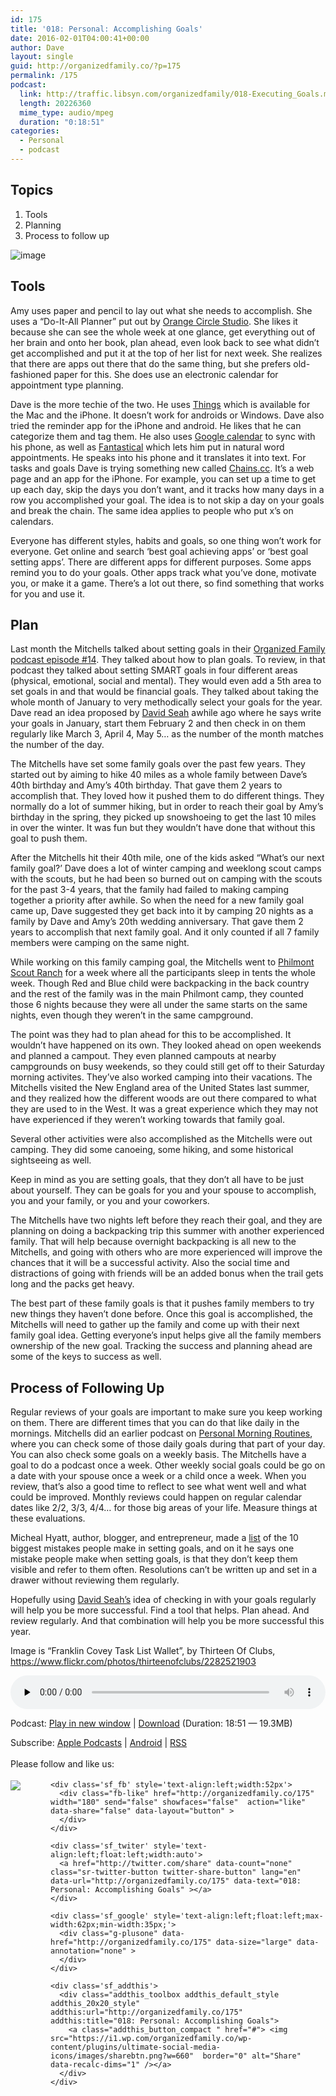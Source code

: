 ```yaml
---
id: 175
title: '018: Personal: Accomplishing Goals'
date: 2016-02-01T04:00:41+00:00
author: Dave
layout: single
guid: http://organizedfamily.co/?p=175
permalink: /175
podcast:
  link: http://traffic.libsyn.com/organizedfamily/018-Executing_Goals.mp3
  length: 20226360
  mime_type: audio/mpeg
  duration: "0:18:51"
categories:
  - Personal
  - podcast
---
```

## Topics

  1. Tools
  2. Planning
  3. Process to follow up

<img src="https://i2.wp.com/organizedfamily.co/wp-content/uploads/2016/01/task_lists.jpg?w=660" alt="image" data-recalc-dims="1" /> 

## Tools

Amy uses paper and pencil to lay out what she needs to accomplish. She uses a &#8220;Do-It-All Planner&#8221; put out by [Orange Circle Studio](http://www.orangecirclestudio.com/planners/do-it-all/). She likes it because she can see the whole week at one glance, get everything out of her brain and onto her book, plan ahead, even look back to see what didn&#8217;t get accomplished and put it at the top of her list for next week. She realizes that there are apps out there that do the same thing, but she prefers old-fashioned paper for this. She does use an electronic calendar for appointment type planning.

Dave is the more techie of the two. He uses [Things](https://culturedcode.com/things/) which is available for the Mac and the iPhone. It doesn&#8217;t work for androids or Windows. Dave also tried the reminder app for the iPhone and android. He likes that he can categorize them and tag them. He also uses [Google calendar](https://chrome.google.com/webstore/detail/google-calendar-by-google/gmbgaklkmjakoegficnlkhebmhkjfich?hl=en) to sync with his phone, as well as [Fantastical](https://flexibits.com/) which lets him put in natural word appointments. He speaks into his phone and it translates it into text. For tasks and goals Dave is trying something new called [Chains.cc](https://chains.cc/). It&#8217;s a web page and an app for the iPhone. For example, you can set up a time to get up each day, skip the days you don&#8217;t want, and it tracks how many days in a row you accomplished your goal. The idea is to not skip a day on your goals and break the chain. The same idea applies to people who put x&#8217;s on calendars.

Everyone has different styles, habits and goals, so one thing won&#8217;t work for everyone. Get online and search &#8216;best goal achieving apps&#8217; or &#8216;best goal setting apps&#8217;. There are different apps for different purposes. Some apps remind you to do your goals. Other apps track what you&#8217;ve done, motivate you, or make it a game. There&#8217;s a lot out there, so find something that works for you and use it.

## Plan

Last month the Mitchells talked about setting goals in their [Organized Family podcast episode #14](http://organizedfamily.co/). They talked about how to plan goals. To review, in that podcast they talked about setting SMART goals in four different areas (physical, emotional, social and mental). They would even add a 5th area to set goals in and that would be financial goals. They talked about taking the whole month of January to very methodically select your goals for the year. Dave read an idea proposed by [David Seah](http://davidseah.com/2007/02/groundhog-day-resolutions/) awhile ago where he says write your goals in January, start them February 2 and then check in on them regularly like March 3, April 4, May 5&#8230; as the number of the month matches the number of the day.

The Mitchells have set some family goals over the past few years. They started out by aiming to hike 40 miles as a whole family between Dave&#8217;s 40th birthday and Amy&#8217;s 40th birthday. That gave them 2 years to accomplish that. They loved how it pushed them to do different things. They normally do a lot of summer hiking, but in order to reach their goal by Amy&#8217;s birthday in the spring, they picked up snowshoeing to get the last 10 miles in over the winter. It was fun but they wouldn&#8217;t have done that without this goal to push them.

After the Mitchells hit their 40th mile, one of the kids asked &#8220;What&#8217;s our next family goal?&#8217; Dave does a lot of winter camping and weeklong scout camps with the scouts, but he had been so burned out on camping with the scouts for the past 3-4 years, that the family had failed to making camping together a priority after awhile. So when the need for a new family goal came up, Dave suggested they get back into it by camping 20 nights as a family by Dave and Amy&#8217;s 20th wedding anniversary. That gave them 2 years to accomplish that next family goal. And it only counted if all 7 family members were camping on the same night.

While working on this family camping goal, the Mitchells went to [Philmont Scout Ranch](http://www.scouting.org/Philmont.aspx) for a week where all the participants sleep in tents the whole week. Though Red and Blue child were backpacking in the back country and the rest of the family was in the main Philmont camp, they counted those 6 nights because they were all under the same starts on the same nights, even though they weren&#8217;t in the same campground.

The point was they had to plan ahead for this to be accomplished. It wouldn&#8217;t have happened on its own. They looked ahead on open weekends and planned a campout. They even planned campouts at nearby campgrounds on busy weekends, so they could still get off to their Saturday morning activites. They&#8217;ve also worked camping into their vacations. The Mitchells visited the New England area of the United States last summer, and they realized how the different woods are out there compared to what they are used to in the West. It was a great experience which they may not have experienced if they weren&#8217;t working towards that family goal.

Several other activities were also accomplished as the Mitchells were out camping. They did some canoeing, some hiking, and some historical sightseeing as well.

Keep in mind as you are setting goals, that they don&#8217;t all have to be just about yourself. They can be goals for you and your spouse to accomplish, you and your family, or you and your coworkers.

The Mitchells have two nights left before they reach their goal, and they are planning on doing a backpacking trip this summer with another experienced family. That will help because overnight backpacking is all new to the Mitchells, and going with others who are more experienced will improve the chances that it will be a successful activity. Also the social time and distractions of going with friends will be an added bonus when the trail gets long and the packs get heavy.

The best part of these family goals is that it pushes family members to try new things they haven&#8217;t done before. Once this goal is accomplished, the Mitchells will need to gather up the family and come up with their next family goal idea. Getting everyone&#8217;s input helps give all the family members ownership of the new goal. Tracking the success and planning ahead are some of the keys to success as well.

## Process of Following Up

Regular reviews of your goals are important to make sure you keep working on them. There are different times that you can do that like daily in the mornings. Mitchells did an earlier podcast on [Personal Morning Routines](http://organizedfamily.co/), where you can check some of those daily goals during that part of your day. You can also check some goals on a weekly basis. The Mitchells have a goal to do a podcast once a week. Other weekly social goals could be go on a date with your spouse once a week or a child once a week. When you review, that&#8217;s also a good time to reflect to see what went well and what could be improved. Monthly reviews could happen on regular calendar dates like 2/2, 3/3, 4/4&#8230; for those big areas of your life. Measure things at these evaluations.

Micheal Hyatt, author, blogger, and entrepreneur, made a [list](https://michaelhyatt.com/10-biggest-goalsetting-mistakes.html) of the 10 biggest mistakes people make in setting goals, and on it he says one mistake people make when setting goals, is that they don&#8217;t keep them visible and refer to them often. Resolutions can&#8217;t be written up and set in a drawer without reviewing them regularly.

Hopefully using [David Seah&#8217;s](http://davidseah.com/2007/02/groundhog-day-resolutions/) idea of checking in with your goals regularly will help you be more successful. Find a tool that helps. Plan ahead. And review regularly. And that combination will help you be more successful this year.

Image is &#8220;Franklin Covey Task List Wallet&#8221;, by Thirteen Of Clubs, https://www.flickr.com/photos/thirteenofclubs/2282521903

<div class="powerpress_player" id="powerpress_player_5340">
  <audio class="wp-audio-shortcode" id="audio-175-20" preload="none" style="width: 100%;" controls="controls"><source type="audio/mpeg" src="http://traffic.libsyn.com/organizedfamily/018-Executing_Goals.mp3?_=20" /><a href="http://traffic.libsyn.com/organizedfamily/018-Executing_Goals.mp3">http://traffic.libsyn.com/organizedfamily/018-Executing_Goals.mp3</a></audio>
</div>

<p class="powerpress_links powerpress_links_mp3">
  Podcast: <a href="http://traffic.libsyn.com/organizedfamily/018-Executing_Goals.mp3" class="powerpress_link_pinw" target="_blank" title="Play in new window" onclick="return powerpress_pinw('http://organizedfamily.co/?powerpress_pinw=175-podcast');" rel="nofollow">Play in new window</a> | <a href="http://traffic.libsyn.com/organizedfamily/018-Executing_Goals.mp3" class="powerpress_link_d" title="Download" rel="nofollow" download="018-Executing_Goals.mp3">Download</a> (Duration: 18:51 &#8212; 19.3MB)
</p>

<p class="powerpress_links powerpress_subscribe_links">
  Subscribe: <a href="https://itunes.apple.com/us/podcast/organized-family/id1047979605?mt=2&ls=1#episodeGuid=http%3A%2F%2Forganizedfamily.co%2F%3Fp%3D175" class="powerpress_link_subscribe powerpress_link_subscribe_itunes" title="Subscribe on Apple Podcasts" rel="nofollow">Apple Podcasts</a> | <a href="http://subscribeonandroid.com/organizedfamily.co/feed/podcast" class="powerpress_link_subscribe powerpress_link_subscribe_android" title="Subscribe on Android" rel="nofollow">Android</a> | <a href="http://organizedfamily.co/feed/podcast" class="powerpress_link_subscribe powerpress_link_subscribe_rss" title="Subscribe via RSS" rel="nofollow">RSS</a>
</p>

<div class='sfsi_Sicons' style='width: 100%; display: inline-block; vertical-align: middle; text-align:left'>
  <div style='margin:0px 8px 0px 0px; line-height: 24px'>
    <span>Please follow and like us:</span>
  </div>
  
  <div class='sfsi_socialwpr'>
    <div class='sf_subscrbe' style='text-align:left;float:left;width:64px'>
      <a href="http://www.specificfeeds.com/widget/emailsubscribe/MTc5ODgx/OA==/" target="_blank"><img src="https://i2.wp.com/organizedfamily.co/wp-content/plugins/ultimate-social-media-icons/images/follow_subscribe.png?w=660" data-recalc-dims="1" /></a>
    </div>
    
    <div class='sf_fb' style='text-align:left;width:52px'>
      <div class="fb-like" href="http://organizedfamily.co/175" width="180" send="false" showfaces="false"  action="like" data-share="false" data-layout="button" >
      </div>
    </div>
    
    <div class='sf_twiter' style='text-align:left;float:left;width:auto'>
      <a href="http://twitter.com/share" data-count="none" class="sr-twitter-button twitter-share-button" lang="en" data-url="http://organizedfamily.co/175" data-text="018: Personal: Accomplishing Goals" ></a>
    </div>
    
    <div class='sf_google' style='text-align:left;float:left;max-width:62px;min-width:35px;'>
      <div class="g-plusone" data-href="http://organizedfamily.co/175" data-size="large" data-annotation="none" >
      </div>
    </div>
    
    <div class='sf_addthis'>
      <div class="addthis_toolbox addthis_default_style addthis_20x20_style" addthis:url="http://organizedfamily.co/175" addthis:title="018: Personal: Accomplishing Goals">
        <a class="addthis_button_compact " href="#"> <img src="https://i1.wp.com/organizedfamily.co/wp-content/plugins/ultimate-social-media-icons/images/sharebtn.png?w=660"  border="0" alt="Share" data-recalc-dims="1" /></a>
      </div>
    </div>
  </div>
</div>